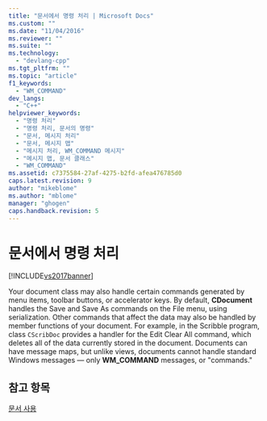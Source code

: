 ```yaml
---
title: "문서에서 명령 처리 | Microsoft Docs"
ms.custom: ""
ms.date: "11/04/2016"
ms.reviewer: ""
ms.suite: ""
ms.technology: 
  - "devlang-cpp"
ms.tgt_pltfrm: ""
ms.topic: "article"
f1_keywords: 
  - "WM_COMMAND"
dev_langs: 
  - "C++"
helpviewer_keywords: 
  - "명령 처리"
  - "명령 처리, 문서의 명령"
  - "문서, 메시지 처리"
  - "문서, 메시지 맵"
  - "메시지 처리, WM_COMMAND 메시지"
  - "메시지 맵, 문서 클래스"
  - "WM_COMMAND"
ms.assetid: c7375584-27af-4275-b2fd-afea476785d0
caps.latest.revision: 9
author: "mikeblome"
ms.author: "mblome"
manager: "ghogen"
caps.handback.revision: 5
---
```

# 문서에서 명령 처리
[!INCLUDE[vs2017banner](../assembler/inline/includes/vs2017banner.md)]

Your document class may also handle certain commands generated by menu items, toolbar buttons, or accelerator keys.  By default, **CDocument** handles the Save and Save As commands on the File menu, using serialization.  Other commands that affect the data may also be handled by member functions of your document.  For example, in the Scribble program, class `CScribDoc` provides a handler for the Edit Clear All command, which deletes all of the data currently stored in the document.  Documents can have message maps, but unlike views, documents cannot handle standard Windows messages — only **WM\_COMMAND** messages, or "commands."  
  
## 참고 항목  
 [문서 사용](../mfc/using-documents.md)